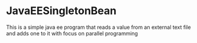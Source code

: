 # JavaEESingletonBean
This is a simple java ee program that reads a value from an external text file and adds one to it with focus on parallel programming
